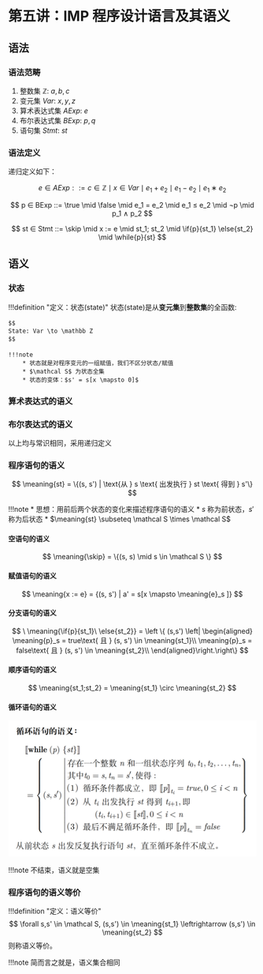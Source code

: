 # 第五讲：IMP 程序设计语言及其语义

$$
\newcommand{\while}[2]{\mathbf{while}\ (#1)\ \{#2\}}
\newcommand{\if}[2]{\mathbf{if}\ (#1)\ \{#2\}}
\newcommand{\else}[1]{\mathbf{else}\ \{#1\}}
\newcommand{\true}{\mathbf{true}}
\newcommand{\false}{\mathbf{false}}
\newcommand{\skip}{\mathbf{skip}}
\newcommand{\meaning}[1]{\llbracket #1 \rrbracket}
$$

## 语法

### 语法范畴

1. 整数集 $\mathbb Z$: $a,b,c$
2. 变元集 $Var$: $x,y,z$
3. 算术表达式集 $AExp$: $e$
4. 布尔表达式集 $BExp$: $p,q$
5. 语句集 $Stmt$: $st$

### 语法定义

递归定义如下：

$$
e ∈ AExp ::= c ∈ \mathbb Z \mid x ∈ Var \mid e_1 + e_2 \mid e_1 − e_2 \mid e_1 ∗ e_2
$$

$$
p ∈ BExp ::= \true \mid \false \mid e_1 = e_2 \mid e_1 ≤ e_2 \mid ¬p \mid p_1 ∧ p_2
$$

$$
st ∈ Stmt ::= \skip \mid x := e \mid st_1; st_2 \mid \if{p}{st_1} \else{st_2} \mid  \while{p}{st}
$$

## 语义

### 状态

!!!definition "定义：状态(state)"
	状态(state)是从**变元集**到**整数集**的全函数:
	
	$$
	State: Var \to \mathbb Z
	$$
	
	!!!note
		* 状态就是对程序变元的一组赋值，我们不区分状态/赋值
		* $\mathcal S$ 为状态全集
		* 状态的变体：$s' = s[x \mapsto 0]$


### 算术表达式的语义

### 布尔表达式的语义

以上均与常识相同，采用递归定义

### 程序语句的语义

$$
\meaning{st} = \{(s, s') | \text{从 } s \text{ 出发执行 } st \text{ 得到 } s'\}
$$

!!!note
	* 思想：用前后两个状态的变化来描述程序语句的语义 
	* $s$ 称为前状态，$s'$称为后状态
	* $\meaning{st} \subseteq \mathcal S \times \mathcal S$


#### 空语句的语义

$$
\meaning{\skip} = \{(s, s) \mid  s \in \mathcal S \}
$$


#### 赋值语句的语义

$$
\meaning{x := e} = {(s, s') | a' = s[x \mapsto \meaning{e}_s ]}
$$


#### 分支语句的语义

$$
\
\meaning{\if{p}{st_1}\ \else{st_2}} = \left \{ (s,s') \left| \begin{aligned}  \meaning{p}_s = true\text{ 且 } (s, s') \in \meaning{st_1}\\  \meaning{p}_s = false\text{ 且 } (s, s') \in \meaning{st_2}\\ \end{aligned}\right.\right\}
$$


#### 顺序语句的语义

$$
\meaning{st_1;st_2} = \meaning{st_1} \circ \meaning{st_2}
$$

#### 循环语句的语义

![](chap5_imp.assets/2023-04-21-21-43-24.png)

!!!note
	不结束，语义就是空集
	

### 程序语句的语义等价

!!!definition "定义：语义等价"
	$$
	\forall s,s' \in \mathcal S, (s,s') \in \meaning{st_1} \leftrightarrow (s,s') \in \meaning{st_2}
	$$
	则称语义等价。

!!!note
	简而言之就是，语义集合相同


